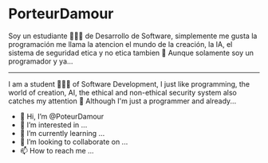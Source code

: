 # PorteurDamour

Soy un estudiante 🧑🏻‍🎓 de Desarrollo de Software, simplemente me gusta la programación me llama la atencion el mundo de la creación, la IA, el sistema de seguridad etica y no etica tambien 📙
Aunque solamente soy un programador y ya... 

---

I am a student 🧑🏻‍🎓 of Software Development, I just like programming, the world of creation, AI, the ethical and non-ethical security system also catches my attention 📙
Although I'm just a programmer and already...


- 👋 Hi, I’m @PoteurDamour
- 👀 I’m interested in ...
- 🌱 I’m currently learning ...
- 💞️ I’m looking to collaborate on ...
- 📫 How to reach me ...

<!---
PoteurDamour/PoteurDamour is a ✨ special ✨ repository because its `README.md` (this file) appears on your GitHub profile.
You can click the Preview link to take a look at your changes.
--->
